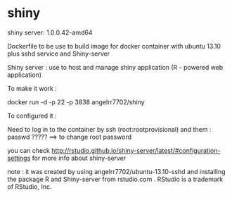 shiny
=====

shiny server: 1.0.0.42-amd64

Dockerfile to be use to build image for docker container with ubuntu 13.10 plus sshd service and Shiny-server


Shiny server : use to host and manage shiny application (R - powered web application)

To make it work :

docker run -d -p 22 -p 3838 angelrr7702/shiny

To configured it :

Need to log in to the container by ssh (root:rootprovisional) and them : passwd ????? ==> to change root password

you can check http://rstudio.github.io/shiny-server/latest/#configuration-settings for more info about shiny-server


note : it was created by using angelrr7702/ubuntu-13.10-sshd and installing the package R and Shiny-server from rstudio.com . RStudio is a trademark of RStudio, Inc.
